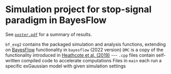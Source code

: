 # Simulation project for stop-signal paradigm in BayesFlow
See [`poster.pdf`](https://github.com/levolz/BayesFlow_simulations/blob/main/poster.pdf) for a summary of results.

`bf_exg2` contains the packaged simulation and analysis functions, extending on [BayesFlow](https://bayesflow.org/) functionality in `bayesflow` (2022 version)
`DMC` is a copy of the functionality introduced in [Heathcote et al. (2019)](https://doi.org/10.3758/s13428-018-1067-y) --- `.cpp` files contain self-written compiled code to accelerate computations
Files in `main` each run a specific exGaussian model with given simulation settings
